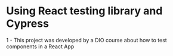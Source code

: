 # Using React testing library and Cypress

1 - This project was developed by a DIO course about how to test components in a React App

